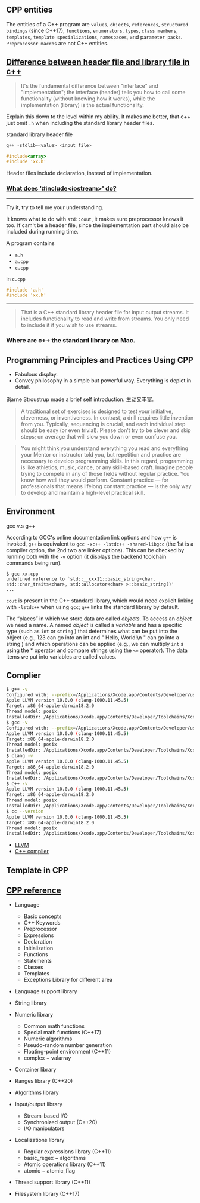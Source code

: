 ## CPP entities
The entities of a C++ program are `values`, `objects`, `references`, `structured bindings` (since C++17), `functions`, `enumerators`, `types`, `class members`, `templates`, `template specializations`, `namespaces`, and p`arameter packs`. `Preprocessor macros` are not C++ entities.

## [Difference between header file and library file in c++](https://stackoverflow.com/questions/924485/whats-the-difference-between-a-header-file-and-a-library)

> It's the fundamental difference between "interface" and "implementation"; the interface (header) tells you how to call some functionality (without knowing how it works), while the implementation (library) is the actual functionality.

Explain this down to the level within my ability. It makes me better, that c++ just omit `.h` when including the standard library header files.

standard library header file

```c++
g++ -stdlib=<value> <input file>
```

```cpp
#include<array>
#include 'xx.h'
```
Header files include declaration, instead of implementation.

### [What does '#include<iostream\>'  do?](https://stackoverflow.com/questions/22645097/what-does-include-iostream-do)

---

Try it, try to tell me your understanding.

It knows what to do with `std::cout`, it makes sure preprocessor knows it too. If cam't be a header file, since the implementation part should also be included during running time.

A program contains
* `a.h`
* `a.cpp`
* `c.cpp`

in `c.cpp`
```cpp
#include 'a.h'
#include 'xx.h'
```
---
> That is a C++ standard library header file for input output streams. It includes functionality to read and write from streams. You only need to include it if you wish to use streams.

### Where are c++ the standard library on Mac.

## Programming Principles and Practices Using CPP

* Fabulous display.
* Convey philosophy in a simple but powerful way. Everything is depict in detail.

Bjarne Stroustrup made a brief self introduction. 生动又丰富.


> A traditional set of exercises is designed to test your initiative, cleverness, or inventiveness. In contrast, a drill requires little invention from you. Typically, sequencing is crucial, and each individual step should be easy (or even trivial). Please don’t try to be clever and skip steps; on average that will slow you down or even confuse you.

> You might think you understand everything you read and everything your Mentor or instructor told you, but repetition and practice are necessary to develop programming skills. In this regard, programming is like athletics, music, dance, or any skill-based craft. Imagine people trying to compete in any of those fields without regular practice. You know how well they would perform. Constant practice — for professionals that means lifelong constant practice — is the only way to develop and maintain a high-level practical skill.

## Environment
gcc v.s g++

According to GCC's online documentation link options and how `g++` is invoked, `g++` is equivalent to `gcc -xc++ -lstdc++ -shared-libgcc` (the 1st is a compiler option, the 2nd two are linker options). This can be checked by running both with the `-v` option (it displays the backend toolchain commands being run).

```
$ gcc xx.cpp
undefined reference to `std::__cxx11::basic_string<char, std::char_traits<char>, std::allocator<char> >::basic_string()'
...
```
`cout` is present in the C++ standard library, which would need explicit linking with `-lstdc++` when using `gcc`; `g++` links the standard library by default.

The “places” in which we store data are called *objects*. To access an *object* we need a name. A named *object* is called a *variable* and has a specific type (such as `int` or `string` ) that determines what can be put into the object (e.g., 123 can go into an int and " Hello, World!\n " can go into a string ) and which operations can be applied (e.g., we can multiply `int` s using the * operator and compare strings using the `<=`
operator). The data items we put into variables are called values.

## Complier
```sh
$ g++ -v
Configured with: --prefix=/Applications/Xcode.app/Contents/Developer/usr --with-gxx-include-dir=/Applications/Xcode.app/Contents/Developer/Platforms/MacOSX.platform/Developer/SDKs/MacOSX10.14.sdk/usr/include/c++/4.2.1
Apple LLVM version 10.0.0 (clang-1000.11.45.5)
Target: x86_64-apple-darwin18.2.0
Thread model: posix
InstalledDir: /Applications/Xcode.app/Contents/Developer/Toolchains/XcodeDefault.xctoolchain/usr/bin
$ gcc -v
Configured with: --prefix=/Applications/Xcode.app/Contents/Developer/usr --with-gxx-include-dir=/Applications/Xcode.app/Contents/Developer/Platforms/MacOSX.platform/Developer/SDKs/MacOSX10.14.sdk/usr/include/c++/4.2.1
Apple LLVM version 10.0.0 (clang-1000.11.45.5)
Target: x86_64-apple-darwin18.2.0
Thread model: posix
InstalledDir: /Applications/Xcode.app/Contents/Developer/Toolchains/XcodeDefault.xctoolchain/usr/bin
$ clang -v
Apple LLVM version 10.0.0 (clang-1000.11.45.5)
Target: x86_64-apple-darwin18.2.0
Thread model: posix
InstalledDir: /Applications/Xcode.app/Contents/Developer/Toolchains/XcodeDefault.xctoolchain/usr/bin
$ c++ -v
Apple LLVM version 10.0.0 (clang-1000.11.45.5)
Target: x86_64-apple-darwin18.2.0
Thread model: posix
InstalledDir: /Applications/Xcode.app/Contents/Developer/Toolchains/XcodeDefault.xctoolchain/usr/bin
$ cc --version
Apple LLVM version 10.0.0 (clang-1000.11.45.5)
Target: x86_64-apple-darwin18.2.0
Thread model: posix
InstalledDir: /Applications/Xcode.app/Contents/Developer/Toolchains/XcodeDefault.xctoolchain/usr/bin

```

* [LLVM](https://en.wikipedia.org/wiki/LLVM)
* [C++ complier](https://en.wikipedia.org/wiki/List_of_compilers#C++_compilers)
## Template in CPP

## [CPP reference](https://en.cppreference.com/w/)
* Language
  - Basic concepts
  - C++ Keywords
  - Preprocessor
  - Expressions
  - Declaration
  - Initialization
  - Functions
  - Statements
  - Classes
  - Templates
  - Exceptions
Library for different area
* Language support library
* String library
* Numeric library
  - Common math functions
  - Special math functions (C++17)
  - Numeric algorithms
  - Pseudo-random number generation
  - Floating-point environment (C++11)
  - complex  −  valarray
* Container library
* Ranges library (C++20)

* Algorithms library
* Input/output library
  - Stream-based I/O
  - Synchronized output (C++20)
  - I/O manipulators
* Localizations library
  - Regular expressions library (C++11)
  - basic_regex  −  algorithms
  - Atomic operations library (C++11)
  - atomic  −  atomic_flag
* Thread support library (C++11)
* Filesystem library (C++17)
